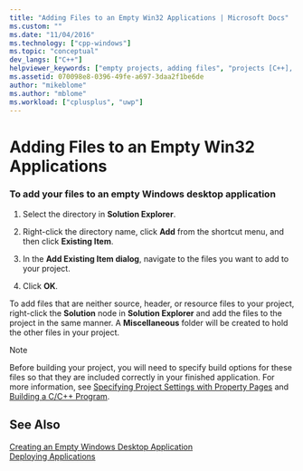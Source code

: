 ```yaml
---
title: "Adding Files to an Empty Win32 Applications | Microsoft Docs"
ms.custom: ""
ms.date: "11/04/2016"
ms.technology: ["cpp-windows"]
ms.topic: "conceptual"
dev_langs: ["C++"]
helpviewer_keywords: ["empty projects, adding files", "projects [C++], adding items", "blank projects", "files [C++], adding to projects"]
ms.assetid: 070098e8-0396-49fe-a697-3daa2f1be6de
author: "mikeblome"
ms.author: "mblome"
ms.workload: ["cplusplus", "uwp"]
---
```

# Adding Files to an Empty Win32 Applications
### To add your files to an empty Windows desktop application  
  
1.  Select the directory in **Solution Explorer**.  
  
2.  Right-click the directory name, click **Add** from the shortcut menu, and then click **Existing Item**.  
  
3.  In the **Add Existing Item dialog**, navigate to the files you want to add to your project.  
  
4.  Click **OK**.  
  
 To add files that are neither source, header, or resource files to your project, right-click the **Solution** node in **Solution Explorer** and add the files to the project in the same manner. A **Miscellaneous** folder will be created to hold the other files in your project.  
  
> [!NOTE]
>  Before building your project, you will need to specify build options for these files so that they are included correctly in your finished application. For more information, see [Specifying Project Settings with Property Pages](../ide/property-pages-visual-cpp.md) and [Building a C/C++ Program](../build/building-c-cpp-programs.md).  
  
## See Also  
 [Creating an Empty Windows Desktop Application](../windows/creating-an-empty-windows-desktop-application.md)   
 [Deploying Applications](http://msdn.microsoft.com/en-us/4ff8881d-0daf-47e7-bfe7-774c625031b4)